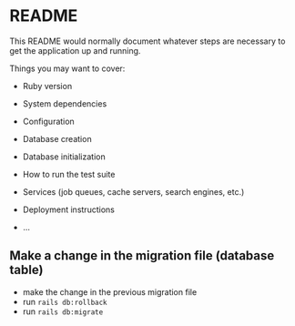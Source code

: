 # README

This README would normally document whatever steps are necessary to get the
application up and running.

Things you may want to cover:

* Ruby version

* System dependencies

* Configuration

* Database creation

* Database initialization

* How to run the test suite

* Services (job queues, cache servers, search engines, etc.)

* Deployment instructions

* ...

## Make a change in the migration file (database table)
- make the change in the previous migration file
- run `rails db:rollback`
- run `rails db:migrate`
